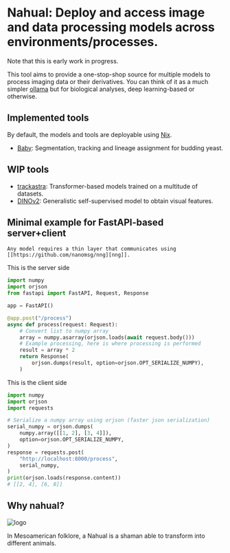 # Nahual: Deploy and access image and data processing models across environments/processes.

Note that this is early work in progress.

This tool aims to provide a one-stop-shop source for multiple models to process imaging data or their derivatives. You can think of it as a much simpler [ollama](https://github.com/ollama/ollama) but for biological analyses, deep learning-based or otherwise.

## Implemented tools 
By default, the models and tools are deployable using [Nix](https://nixos.org/).

- [Baby](https://github.com/afermg/baby): Segmentation, tracking and lineage assignment for budding yeast.

## WIP tools
- [trackastra](https://github.com/afermg/trackastra): Transformer-based models trained on a multitude of datasets.
- [DINOv2](https://github.com/afermg/dinov2): Generalistic self-supervised model to obtain visual features.

## Minimal example for FastAPI-based server+client
	Any model requires a thin layer that communicates using [[https://github.com/nanomsg/nng][nng]].
	
This is the server side
```python
import numpy
import orjson
from fastapi import FastAPI, Request, Response

app = FastAPI()

@app.post("/process")
async def process(request: Request):
    # Convert list to numpy array
    array = numpy.asarray(orjson.loads(await request.body()))
    # Example processing, here is where processing is performed
    result = array * 2
    return Response(
        orjson.dumps(result, option=orjson.OPT_SERIALIZE_NUMPY),
    )
```

This is the client side
```python
import numpy
import orjson
import requests

# Serialize a numpy array using orjson (faster json serialization)
serial_numpy = orjson.dumps(
    numpy.array([[1, 2], [3, 4]]),
    option=orjson.OPT_SERIALIZE_NUMPY,
)
response = requests.post(
    "http://localhost:8000/process",
    serial_numpy,
)
print(orjson.loads(response.content))
# [[2, 4], [6, 8]]

```

## Why nahual?
![logo](logo.svg)

In Mesoamerican folklore, a Nahual is a shaman able to transform into different animals.

